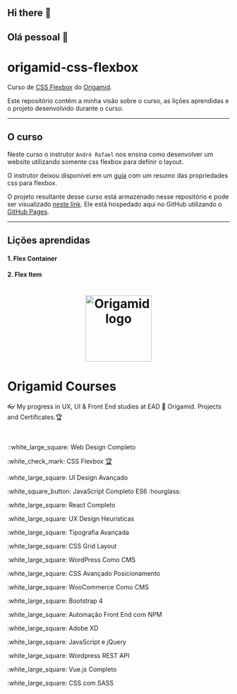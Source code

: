 ## Hi there 👋

<!--
**camilafernanda2/camilafernanda2** is a ✨ _special_ ✨ repository because its `README.md` (this file) appears on your GitHub profile.

Here are some ideas to get you started:

- 🔭 I’m currently working on ...
- 🌱 I’m currently learning ...
- 👯 I’m looking to collaborate on ...
- 🤔 I’m looking for help with ...
- 💬 Ask me about ...
- 📫 How to reach me: ...
- 😄 Pronouns: ...
- ⚡ Fun fact: ...
-->

## Olá pessoal 👋

<!--
**camilafernanda2/camilafernanda2** é um repositório ✨ _especial_ ✨ porque seu `README.md` (este arquivo) aparece em seu perfil GitHub.

Aqui estão algumas idéias para você começar:

- 🔭 Atualmente estou trabalhando em ...
- 🌱 Atualmente estou aprendendo ...
- 👯 Estou procurando colaborar em ...
- 🤔 Estou procurando ajuda com ...
- 💬 Pergunte-me sobre ...
- 📫 Como entrar em contato comigo: ...
- 😄 Pronomes: ...
- ⚡ Curiosidade: ...
-->

# origamid-css-flexbox

Curso de [CSS Flexbox][curso] do [Origamid][origamid].

Este repositório contém a minha visão sobre o curso, as lições aprendidas e o projeto desenvolvido durante o curso.

---

## O curso

Neste curso o instrutor `André Rafael` nos ensina como desenvolver um website utilizando somente css flexbox para definir o layout.

O instrutor deixou disponível em um [guia][guia-link] com um resumo das propriedades css para flexbox.

O projeto resultante desse curso está armazenado nesse repositório e pode ser visualizado [neste link][repo]. Ele está hospedado aqui no GitHub utilizando o [GitHub Pages][github-pages].

---

## Lições aprendidas

#### 1. Flex Container

#### 2. Flex Item

[curso]: https://www.origamid.com/grade-curso/css-flexbox
[origamid]: https://www.origamid.com
[guia-link]: https://origamid.com/projetos/flexbox-guia-completo
[github-pages]: https://pages.github.com
[repo]: https://jeffersondev.github.io/origamid-css-flexbox

<!-- outro README -->

<h1 align="center">
    <img alt="Origamid logo" src="origamid.svg" width="150px" />
</h1>
<h1> Origamid Courses</h1>
<p>👓 My progress in UX, UI &amp; Front End studies at EAD 🐺 Origamid. Projects and Certificates.🏆</p>
<br>
<p>::white_large_square: Web Design Completo</p>
<p>:white_check_mark: CSS Flexbox <a target="_blank" href=""  title="Certificate">🏆</a></p>
<p>:white_large_square: UI Design Avançado</p>
<p>:white_square_button: JavaScript Completo ES6 :hourglass:</p>
<p>:white_large_square: React Completo</p>
<p>:white_large_square: UX Design Heurísticas</p>
<p>:white_large_square: Tipografia Avançada</p>
<p>:white_large_square: CSS Grid Layout</p>
<p>:white_large_square: WordPress Como CMS</p>
<p>:white_large_square: CSS Avançado Posicionamento</p>
<p>:white_large_square: WooCommerce Como CMS</p>
<p>:white_large_square: Bootstrap 4</p>
<p>:white_large_square: Automação Front End com NPM</p>
<p>:white_large_square: Adobe XD</p>
<p>:white_large_square: JavaScript e jQuery</p>
<p>:white_large_square: Wordpress REST API</p>
<p>:white_large_square: Vue.js Completo</p>
<p>:white_large_square: CSS com SASS</p>
